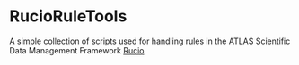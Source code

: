 # RucioRuleTools
A simple collection of scripts used for handling rules in the ATLAS Scientific Data Management Framework [Rucio](https://rucio.cern.ch/)
